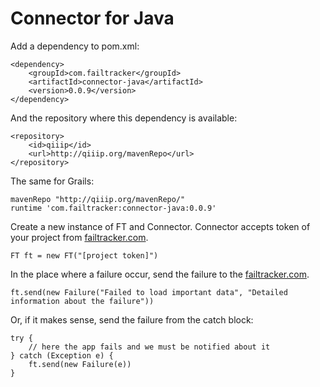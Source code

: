 Connector for Java
==================

Add a dependency to pom.xml:

    <dependency>
        <groupId>com.failtracker</groupId>
        <artifactId>connector-java</artifactId>
        <version>0.0.9</version>
    </dependency>

And the repository where this dependency is available:

    <repository>
        <id>qiiip</id>
        <url>http://qiiip.org/mavenRepo</url>
    </repository>

The same for Grails:

    mavenRepo "http://qiiip.org/mavenRepo/"
    runtime 'com.failtracker:connector-java:0.0.9'

Create a new instance of FT and Connector. Connector accepts token of your project from [failtracker.com](http://failtracker.com).

    FT ft = new FT("[project token]")

In the place where a failure occur, send the failure to the [failtracker.com](http://failtracker.com).

    ft.send(new Failure("Failed to load important data", "Detailed information about the failure"))

Or, if it makes sense, send the failure from the catch block:

    try {
        // here the app fails and we must be notified about it
    } catch (Exception e) {
        ft.send(new Failure(e))
    }